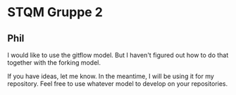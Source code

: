 # STQM Gruppe 2

## Phil

I would like to use the gitflow model. But I haven't figured out how to do that
together with the forking model. 

If you have ideas, let me know. In the meantime, I will be using it for my
repository. Feel free to use whatever model to develop on your repositories.


